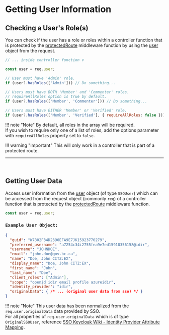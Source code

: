 # Getting User Information

## Checking a User's Role(s)

You can check if the user has a role or roles within a controller function that is protected by the [protectedRoute] middleware function by using the [user] object from the request.  

```JavaScript
// ... inside controller function v

const user = req.user;

// User must have 'Admin' role.
if (user?.hasRoles(['Admin'])) // Do something...

// Users must have BOTH 'Member' and 'Commenter' roles.
// requireAllRoles option is true by default.
if (user?.hasRoles(['Member', 'Commenter'])) // Do something...

// Users must have EITHER 'Member' or 'Verified' role.
if (user?.hasRoles(['Member', 'Verified'], { requireAllRoles: false })) // Do Something...
```

!!! note "Note"
    By default, all roles in the array will be required.  
    If you wish to require only one of a list of roles, add the options parameter with `requireAllRoles` property set to `false`.

!!! warning "Important"
    This will only work in a controller that is part of a protected route.

---

<br />

## Getting User Data

Access user information from the [user] object (of type `SSOUser`) which can be accessed from the request object (commonly `req`) of a controller function that is protected by the [protectedRoute] middleware function.

```JavaScript
const user = req.user;
```

### `Example User Object:`

```JSON
{
  "guid": "W7802F34D2390EFA9E7JK15923770279",
  "preferred_username": "a7254c34i2755fea9e7ed15918356158@idir",
  "username": "JOHNDOE",
  "email": "john.doe@gov.bc.ca",
  "name": "Doe, John CITZ:EX",
  "display_name": "Doe, John CITZ:EX",
  "first_name": "John",
  "last_name": "Doe",
  "client_roles": ["Admin"],
  "scope": "openid idir email profile azureidir",
  "identity_provider": "idir",
  "originalData": { /* ... (original user data from sso) */ }
}
```

!!! note "Note"
    This user data has been normalized from the `req.user.originalData` data provided by SSO.  
    For all properties of `req.user.originalData` which is of type `OriginalSSOUser`, reference [SSO Keycloak Wiki - Identity Provider Attribute Mapping].  

<!-- Link References -->
[SSO Keycloak Wiki - Identity Provider Attribute Mapping]: https://github.com/bcgov/sso-keycloak/wiki/Identity-Provider-Attribute-Mapping
[user]: ../apis-&-components/req-user
[protectedRoute]: ../apis-&-components/protected-route
